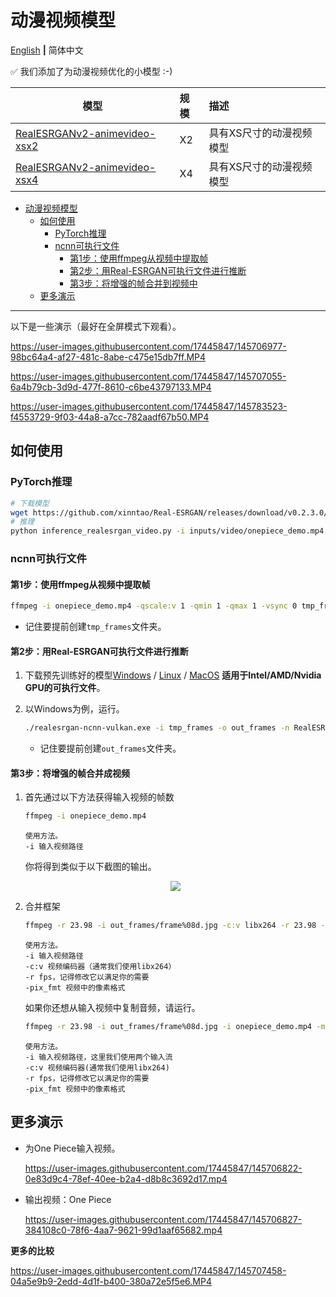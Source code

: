 # 动漫视频模型

[English](anime_video_model.md) **|** 简体中文

:white_check_mark: 我们添加了为动漫视频优化的小模型 :-)

| 模型                                                                                                                                | 规模  | 描述                    |
| ---------------------------------------------------------------------------------------------------------------------------------- | :---- | :-------------------- |
| [RealESRGANv2-animevideo-xsx2](https://github.com/xinntao/Real-ESRGAN/releases/download/v0.2.3.0/RealESRGANv2-animevideo-xsx2.pth) |  X2   | 具有XS尺寸的动漫视频模型 |
| [RealESRGANv2-animevideo-xsx4](https://github.com/xinntao/Real-ESRGAN/releases/download/v0.2.3.0/RealESRGANv2-animevideo-xsx4.pth) |  X4   | 具有XS尺寸的动漫视频模型 |

- [动漫视频模型](#动漫视频模型)
  - [如何使用](#如何使用)
    - [PyTorch推理](#PyTorch推理)
    - [ncnn可执行文件](#ncnn可执行文件)
      - [第1步：使用ffmpeg从视频中提取帧](#第1步：使用ffmpeg从视频中提取帧)
      - [第2步：用Real-ESRGAN可执行文件进行推断](#第2步：用Real-ESRGAN可执行文件进行推断)
      - [第3步：将增强的帧合并到视频中](#第3步：将增强的帧合并成视频)
  - [更多演示](#更多演示)

---

以下是一些演示（最好在全屏模式下观看）。

https://user-images.githubusercontent.com/17445847/145706977-98bc64a4-af27-481c-8abe-c475e15db7ff.MP4

https://user-images.githubusercontent.com/17445847/145707055-6a4b79cb-3d9d-477f-8610-c6be43797133.MP4

https://user-images.githubusercontent.com/17445847/145783523-f4553729-9f03-44a8-a7cc-782aadf67b50.MP4

## 如何使用

### PyTorch推理

```bash
# 下载模型
wget https://github.com/xinntao/Real-ESRGAN/releases/download/v0.2.3.0/RealESRGANv2-animevideo-xsx2.pth -P experiments/pretrained_models
# 推理
python inference_realesrgan_video.py -i inputs/video/onepiece_demo.mp4 -n RealESRGANv2-animevideo-xsx2 -s 2 -v -a -half -suffix outx2
```

### ncnn可执行文件

#### 第1步：使用ffmpeg从视频中提取帧

```bash
ffmpeg -i onepiece_demo.mp4 -qscale:v 1 -qmin 1 -qmax 1 -vsync 0 tmp_frames/frame%08d.png
```

- 记住要提前创建`tmp_frames`文件夹。

#### 第2步：用Real-ESRGAN可执行文件进行推断

1. 下载预先训练好的模型[Windows](https://github.com/xinntao/Real-ESRGAN/releases/download/v0.2.3.0/realesrgan-ncnn-vulkan-20211212-windows.zip) / [Linux](https://github.com/xinntao/Real-ESRGAN/releases/download/v0.2.3.0/realesrgan-ncnn-vulkan-20211212-ubuntu.zip) / [MacOS](https://github.com/xinntao/Real-ESRGAN/releases/download/v0.2.3.0/realesrgan-ncnn-vulkan-20211212-macos.zip) **适用于Intel/AMD/Nvidia GPU的可执行文件**。

1. 以Windows为例，运行。

    ```bash
    ./realesrgan-ncnn-vulkan.exe -i tmp_frames -o out_frames -n RealESRGANv2-animevideo-xsx2 -s 2 -f jpg
    ```

    - 记住要提前创建`out_frames`文件夹。

#### 第3步：将增强的帧合并成视频

1. 首先通过以下方法获得输入视频的帧数

    ```bash
    ffmpeg -i onepiece_demo.mp4
    ```

    ```控制台
    使用方法。
    -i 输入视频路径
    ```

    你将得到类似于以下截图的输出。

    <p align="center">
        <img src="https://user-images.githubusercontent.com/17445847/145710145-c4f3accf-b82f-4307-9f20-3803a2c73f57.png">
    </p>

2. 合并框架

    ```bash
    ffmpeg -r 23.98 -i out_frames/frame%08d.jpg -c:v libx264 -r 23.98 -pix_fmt yuv420p output.mp4
    ```

    ```控制台
    使用方法。
    -i 输入视频路径
    -c:v 视频编码器（通常我们使用libx264）
    -r fps，记得修改它以满足你的需要
    -pix_fmt 视频中的像素格式
    ```

    如果你还想从输入视频中复制音频，请运行。

    ```bash
    ffmpeg -r 23.98 -i out_frames/frame%08d.jpg -i onepiece_demo.mp4 -map 0:v:0 -map 1:a:0 -c:a copy -c:v libx264 -r 23.98 -pix_fmt yuv420p output_w_audio.mp4
    ```

    ```控制台
    使用方法。
    -i 输入视频路径，这里我们使用两个输入流
    -c:v 视频编码器(通常我们使用libx264)
    -r fps，记得修改它以满足你的需要
    -pix_fmt 视频中的像素格式
    ```

## 更多演示

- 为One Piece输入视频。

    https://user-images.githubusercontent.com/17445847/145706822-0e83d9c4-78ef-40ee-b2a4-d8b8c3692d17.mp4

- 输出视频：One Piece

    https://user-images.githubusercontent.com/17445847/145706827-384108c0-78f6-4aa7-9621-99d1aaf65682.mp4

**更多的比较**

https://user-images.githubusercontent.com/17445847/145707458-04a5e9b9-2edd-4d1f-b400-380a72e5f5e6.MP4
